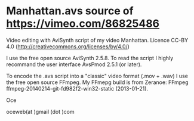 Manhattan.avs source of https://vimeo.com/86825486
=============

Video editing with AviSynth script of my video Manhattan. 
Licence CC-BY 4.0 (http://creativecommons.org/licenses/by/4.0/)

I use the free open source AviSynth 2.5.8.
To read the script I highly recommand the user interface AvsPmod 2.5.1 (or later).

To encode the .avs script into a "classic" video format (.mov + .wav) I use the free open source FFmpeg.
My FFmepg build is from Zeranoe: FFmpeg ffmpeg-20140214-git-fd982f2-win32-static (2013-01-21).

Oce

oceweb(at )gmail (dot )com


